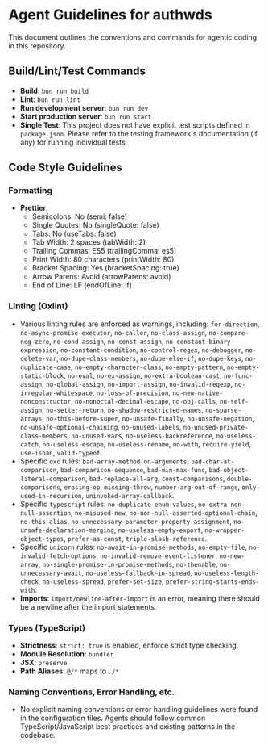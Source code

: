 # Agent Guidelines for authwds

This document outlines the conventions and commands for agentic coding in this repository.

## Build/Lint/Test Commands

- **Build**: `bun run build`
- **Lint**: `bun run lint`
- **Run development server**: `bun run dev`
- **Start production server**: `bun run start`
- **Single Test**: This project does not have explicit test scripts defined in `package.json`. Please refer to the testing framework's documentation (if any) for running individual tests.

## Code Style Guidelines

### Formatting

- **Prettier**:
  - Semicolons: No (semi: false)
  - Single Quotes: No (singleQuote: false)
  - Tabs: No (useTabs: false)
  - Tab Width: 2 spaces (tabWidth: 2)
  - Trailing Commas: ES5 (trailingComma: es5)
  - Print Width: 80 characters (printWidth: 80)
  - Bracket Spacing: Yes (bracketSpacing: true)
  - Arrow Parens: Avoid (arrowParens: avoid)
  - End of Line: LF (endOfLine: lf)

### Linting (Oxlint)

- Various linting rules are enforced as warnings, including: `for-direction`, `no-async-promise-executor`, `no-caller`, `no-class-assign`, `no-compare-neg-zero`, `no-cond-assign`, `no-const-assign`, `no-constant-binary-expression`, `no-constant-condition`, `no-control-regex`, `no-debugger`, `no-delete-var`, `no-dupe-class-members`, `no-dupe-else-if`, `no-dupe-keys`, `no-duplicate-case`, `no-empty-character-class`, `no-empty-pattern`, `no-empty-static-block`, `no-eval`, `no-ex-assign`, `no-extra-boolean-cast`, `no-func-assign`, `no-global-assign`, `no-import-assign`, `no-invalid-regexp`, `no-irregular-whitespace`, `no-loss-of-precision`, `no-new-native-nonconstructor`, `no-nonoctal-decimal-escape`, `no-obj-calls`, `no-self-assign`, `no-setter-return`, `no-shadow-restricted-names`, `no-sparse-arrays`, `no-this-before-super`, `no-unsafe-finally`, `no-unsafe-negation`, `no-unsafe-optional-chaining`, `no-unused-labels`, `no-unused-private-class-members`, `no-unused-vars`, `no-useless-backreference`, `no-useless-catch`, `no-useless-escape`, `no-useless-rename`, `no-with`, `require-yield`, `use-isnan`, `valid-typeof`.
- Specific `oxc` rules: `bad-array-method-on-arguments`, `bad-char-at-comparison`, `bad-comparison-sequence`, `bad-min-max-func`, `bad-object-literal-comparison`, `bad-replace-all-arg`, `const-comparisons`, `double-comparisons`, `erasing-op`, `missing-throw`, `number-arg-out-of-range`, `only-used-in-recursion`, `uninvoked-array-callback`.
- Specific `typescript` rules: `no-duplicate-enum-values`, `no-extra-non-null-assertion`, `no-misused-new`, `no-non-null-asserted-optional-chain`, `no-this-alias`, `no-unnecessary-parameter-property-assignment`, `no-unsafe-declaration-merging`, `no-useless-empty-export`, `no-wrapper-object-types`, `prefer-as-const`, `triple-slash-reference`.
- Specific `unicorn` rules: `no-await-in-promise-methods`, `no-empty-file`, `no-invalid-fetch-options`, `no-invalid-remove-event-listener`, `no-new-array`, `no-single-promise-in-promise-methods`, `no-thenable`, `no-unnecessary-await`, `no-useless-fallback-in-spread`, `no-useless-length-check`, `no-useless-spread`, `prefer-set-size`, `prefer-string-starts-ends-with`.
- **Imports**: `import/newline-after-import` is an error, meaning there should be a newline after the import statements.

### Types (TypeScript)

- **Strictness**: `strict: true` is enabled, enforce strict type checking.
- **Module Resolution**: `bundler`
- **JSX**: `preserve`
- **Path Aliases**: `@/*` maps to `./*`

### Naming Conventions, Error Handling, etc.

- No explicit naming conventions or error handling guidelines were found in the configuration files. Agents should follow common TypeScript/JavaScript best practices and existing patterns in the codebase.

